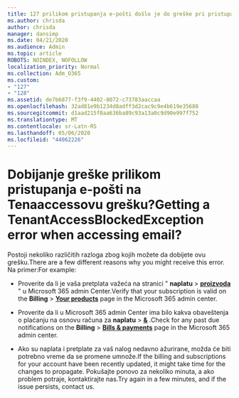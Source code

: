 ```yaml
---
title: 127 prilikom pristupanja e-pošti došlo je do greške pri pristupanju.
ms.author: chrisda
author: chrisda
manager: dansimp
ms.date: 04/21/2020
ms.audience: Admin
ms.topic: article
ROBOTS: NOINDEX, NOFOLLOW
localization_priority: Normal
ms.collection: Adm_O365
ms.custom:
- "127"
- "128"
ms.assetid: de7b6877-f3f9-4402-8072-c73783aaccaa
ms.openlocfilehash: 32ad81e9b1234d8adff3d2cac9c9e4b619e35688
ms.sourcegitcommit: d1aad215f8aa636ba89c93a13a0c9d90e997f752
ms.translationtype: MT
ms.contentlocale: sr-Latn-RS
ms.lasthandoff: 05/06/2020
ms.locfileid: "44062226"
---
```

# <a name="getting-a-tenantaccessblockedexception-error-when-accessing-email"></a><span data-ttu-id="ee130-102">Dobijanje greške prilikom pristupanja e-pošti na Tenaaccessovu grešku?</span><span class="sxs-lookup"><span data-stu-id="ee130-102">Getting a TenantAccessBlockedException error when accessing email?</span></span>

<span data-ttu-id="ee130-103">Postoji nekoliko različitih razloga zbog kojih možete da dobijete ovu grešku.</span><span class="sxs-lookup"><span data-stu-id="ee130-103">There are a few different reasons why you might receive this error.</span></span> <span data-ttu-id="ee130-104">Na primer:</span><span class="sxs-lookup"><span data-stu-id="ee130-104">For example:</span></span>

- <span data-ttu-id="ee130-105">Proverite da li je vaša pretplata važeća na stranici " **naplatu** \> **[proizvoda](https://portal.office.com/adminportal/home#/subscriptions)** " u Microsoft 365 admin Center.</span><span class="sxs-lookup"><span data-stu-id="ee130-105">Verify that your subscription is valid on the **Billing** \> **[Your products](https://portal.office.com/adminportal/home#/subscriptions)** page in the Microsoft 365 admin center.</span></span>

- <span data-ttu-id="ee130-106">Proverite da li u Microsoft 365 admin Center ima bilo kakva obaveštenja o plaćanju na osnovu računa za **naplatu** \> **[&](https://portal.office.com/adminportal/home#/billoverview)** .</span><span class="sxs-lookup"><span data-stu-id="ee130-106">Check for any past due notifications on the **Billing** \> **[Bills & payments](https://portal.office.com/adminportal/home#/billoverview)** page in the Microsoft 365 admin center.</span></span>

- <span data-ttu-id="ee130-107">Ako su naplata i pretplate za vaš nalog nedavno ažurirane, možda će biti potrebno vreme da se promene umnože.</span><span class="sxs-lookup"><span data-stu-id="ee130-107">If the billing and subscriptions for your account have been recently updated, it might take time for the changes to propagate.</span></span> <span data-ttu-id="ee130-108">Pokušajte ponovo za nekoliko minuta, a ako problem potraje, kontaktirajte nas.</span><span class="sxs-lookup"><span data-stu-id="ee130-108">Try again in a few minutes, and if the issue persists, contact us.</span></span>
